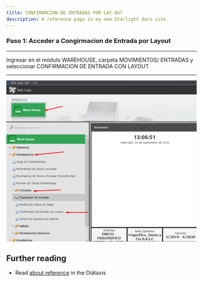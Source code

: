 ```yaml
---
title: CONFIRAMCION DE ENTRADAS POR LAY-OUT
description: A reference page in my new Starlight docs site.
---
```

### Paso 1: Acceder a Congirmacion de Entrada por Layout
---

Ingresar en el módulo WAREHOUSE, carpeta MOVIMIENTOS/ ENTRADAS y seleccionar CONFIRMACION DE ENTRADA CON LAYOUT

---
![alt text](image-24.png)

## Further reading

- Read [about reference](https://diataxis.fr/reference/) in the Diátaxis
